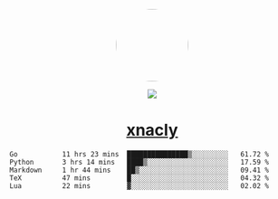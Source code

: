 <p align="center">
  <img style="border-radius: 100px" width="128" height="128" src="https://avatars.githubusercontent.com/u/47723417?v=4"/>
</p>
<p align="center">
  <img src="https://komarev.com/ghpvc/?username=xnacly&&style=flat-square"/>
</p>

<h1 align="center"><a href="https://xnacly.me"> xnacly</a> </h1>

<!--START_SECTION:waka-->

```text
Go           11 hrs 23 mins  ███████████████▒░░░░░░░░░   61.72 %
Python       3 hrs 14 mins   ████▒░░░░░░░░░░░░░░░░░░░░   17.59 %
Markdown     1 hr 44 mins    ██▒░░░░░░░░░░░░░░░░░░░░░░   09.41 %
TeX          47 mins         █░░░░░░░░░░░░░░░░░░░░░░░░   04.32 %
Lua          22 mins         ▓░░░░░░░░░░░░░░░░░░░░░░░░   02.02 %
```

<!--END_SECTION:waka-->
